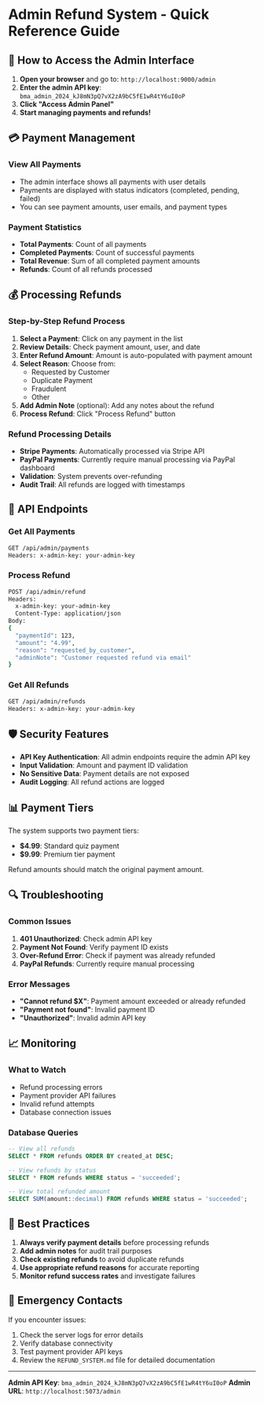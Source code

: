 # Admin Refund System - Quick Reference Guide

## 🚀 How to Access the Admin Interface

1. **Open your browser** and go to: `http://localhost:9000/admin`
2. **Enter the admin API key**: `bma_admin_2024_kJ8mN3pQ7vX2zA9bC5fE1wR4tY6uI0oP`
3. **Click "Access Admin Panel"**
4. **Start managing payments and refunds!**

## 💳 Payment Management

### View All Payments
- The admin interface shows all payments with user details
- Payments are displayed with status indicators (completed, pending, failed)
- You can see payment amounts, user emails, and payment types

### Payment Statistics
- **Total Payments**: Count of all payments
- **Completed Payments**: Count of successful payments
- **Total Revenue**: Sum of all completed payment amounts
- **Refunds**: Count of all refunds processed

## 💰 Processing Refunds

### Step-by-Step Refund Process
1. **Select a Payment**: Click on any payment in the list
2. **Review Details**: Check payment amount, user, and date
3. **Enter Refund Amount**: Amount is auto-populated with payment amount
4. **Select Reason**: Choose from:
   - Requested by Customer
   - Duplicate Payment
   - Fraudulent
   - Other
5. **Add Admin Note** (optional): Add any notes about the refund
6. **Process Refund**: Click "Process Refund" button

### Refund Processing Details
- **Stripe Payments**: Automatically processed via Stripe API
- **PayPal Payments**: Currently require manual processing via PayPal dashboard
- **Validation**: System prevents over-refunding
- **Audit Trail**: All refunds are logged with timestamps

## 🔧 API Endpoints

### Get All Payments
```bash
GET /api/admin/payments
Headers: x-admin-key: your-admin-key
```

### Process Refund
```bash
POST /api/admin/refund
Headers:
  x-admin-key: your-admin-key
  Content-Type: application/json
Body:
{
  "paymentId": 123,
  "amount": "4.99",
  "reason": "requested_by_customer",
  "adminNote": "Customer requested refund via email"
}
```

### Get All Refunds
```bash
GET /api/admin/refunds
Headers: x-admin-key: your-admin-key
```

## 🛡️ Security Features

- **API Key Authentication**: All admin endpoints require the admin API key
- **Input Validation**: Amount and payment ID validation
- **No Sensitive Data**: Payment details are not exposed
- **Audit Logging**: All refund actions are logged

## 📊 Payment Tiers

The system supports two payment tiers:
- **$4.99**: Standard quiz payment
- **$9.99**: Premium tier payment

Refund amounts should match the original payment amount.

## 🔍 Troubleshooting

### Common Issues
1. **401 Unauthorized**: Check admin API key
2. **Payment Not Found**: Verify payment ID exists
3. **Over-Refund Error**: Check if payment was already refunded
4. **PayPal Refunds**: Currently require manual processing

### Error Messages
- **"Cannot refund $X"**: Payment amount exceeded or already refunded
- **"Payment not found"**: Invalid payment ID
- **"Unauthorized"**: Invalid admin API key

## 📈 Monitoring

### What to Watch
- Refund processing errors
- Payment provider API failures
- Invalid refund attempts
- Database connection issues

### Database Queries
```sql
-- View all refunds
SELECT * FROM refunds ORDER BY created_at DESC;

-- View refunds by status
SELECT * FROM refunds WHERE status = 'succeeded';

-- View total refunded amount
SELECT SUM(amount::decimal) FROM refunds WHERE status = 'succeeded';
```

## 🎯 Best Practices

1. **Always verify payment details** before processing refunds
2. **Add admin notes** for audit trail purposes
3. **Check existing refunds** to avoid duplicate refunds
4. **Use appropriate refund reasons** for accurate reporting
5. **Monitor refund success rates** and investigate failures

## 🚨 Emergency Contacts

If you encounter issues:
1. Check the server logs for error details
2. Verify database connectivity
3. Test payment provider API keys
4. Review the `REFUND_SYSTEM.md` file for detailed documentation

---

**Admin API Key**: `bma_admin_2024_kJ8mN3pQ7vX2zA9bC5fE1wR4tY6uI0oP`
**Admin URL**: `http://localhost:5073/admin` 